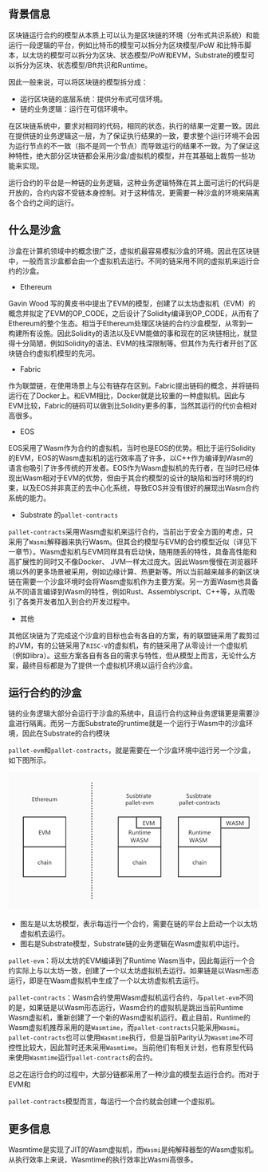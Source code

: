 ## 背景信息

区块链运行合约的模型从本质上可以认为是区块链的环境（分布式共识系统）和能运行一段逻辑的平台，例如比特币的模型可以拆分为区块模型/PoW 和比特币脚本，以太坊的模型可以拆分为区块、状态模型/PoW和EVM，Substrate的模型可以拆分为区块、状态模型/Bft共识和Runtime。

因此一般来说，可以将区块链的模型拆分成：

* 运行区块链的底层系统：提供分布式可信环境。
* 链的业务逻辑：运行在可信环境中。

在区块链系统中，要求对相同的代码，相同的状态，执行的结果一定要一致。因此在提供链的业务逻辑这一层，为了保证执行结果的一致，要求整个运行环境不会因为运行节点的不一致（指不是同一个节点）而导致运行的结果不一致。为了保证这种特性，绝大部分区块链都会采用沙盒/虚拟机的模型，并在其基础上裁剪一些功能来实现。

运行合约的平台是一种链的业务逻辑，这种业务逻辑特殊在其上面可运行的代码是开放的，合约内容不受链本身控制。对于这种情况，更需要一种沙盒的环境来隔离各个合约之间的运行。

## 什么是沙盒

沙盒在计算机领域中的概念很广泛，虚拟机最容易模拟沙盒的环境。因此在区块链中，一般而言沙盒都会由一个虚拟机去运行。不同的链采用不同的虚拟机来运行合约的沙盒。

* Ethereum

Gavin Wood 写的黄皮书中提出了EVM的模型，创建了以太坊虚拟机（EVM）的概念并拟定了EVM的OP_CODE，之后设计了Solidity编译到OP_CODE，从而有了Ethereum的整个生态。相当于Ethereum处理区块链的合约沙盒模型，从零到一构建所有设施。因此Solidity的语法以及EVM能做的事和现在的区块链相比，就显得十分简陋，例如Solidity的语法、EVM的栈深限制等。但其作为先行者开创了区块链合约虚拟机模型的先河。

* Fabric

作为联盟链，在使用场景上与公有链存在区别。Fabric提出链码的概念，并将链码运行在了Docker上。和EVM相比，Docker就是比较重的一种虚拟机。因此与EVM比较，Fabric的链码可以做到比Solidity更多的事，当然其运行的代价会相对高很多。

* EOS

EOS采用了Wasm作为合约的虚拟机，当时也是EOS的优势。相比于运行Solidity的EVM，EOS的Wasm虚拟机的运行效率高了许多，以C++作为编译到Wasm的语言也吸引了许多传统的开发者。EOS作为Wasm虚拟机的先行者，在当时已经体现出Wasm相对于EVM的优势，但由于其合约模型的设计的缺陷和当时环境的约束，以及EOS并非真正的去中心化系统，导致EOS并没有很好的展现出Wasm合约系统的能力。

* Substrate 的`pallet-contracts`

`pallet-contracts`采用Wasm虚拟机来运行合约，当前出于安全方面的考虑，只采用了`Wasmi`解释器来执行Wasm。但其合约模型与EVM的合约模型近似（详见下一章节）。Wasm虚拟机与EVM同样具有启动快，随用随丢的特性，具备高性能和高扩展性的同时又不像Docker、 JVM一样太过庞大。因此Wasm慢慢在浏览器环境以外的更多场景被采用，例如边缘计算、热更新等。所以当前越来越多的新区块链在需要一个沙盒环境时会将Wasm虚拟机作为主要方案。另一方面Wasm也具备从不同语言编译到Wasm的特性，例如Rust、Assemblyscript、C++等，从而吸引了各类开发者加入到合约开发过程中。

* 其他

其他区块链为了完成这个沙盒的目标也会有各自的方案，有的联盟链采用了裁剪过的JVM，有的公链采用了`RISC-V`的虚拟机，有的链采用了从零设计一个虚拟机（例如libra）。这些方案各自有各自的需求与特性，但从模型上而言，无论什么方案，最终目标都是为了提供一个虚拟机环境以运行合约沙盒。

## 运行合约的沙盒

链的业务逻辑大部分会运行于沙盒的系统中，且运行合约这种业务逻辑更是需要沙盒进行隔离。而另一方面Substrate的runtime就是一个运行于Wasm中的沙盒环境，因此在Substrate的合约模块

`pallet-evm`和`pallet-contracts`，就是需要在一个沙盒环境中运行另一个沙盒，如下图所示。

![](./imgs/overview_module.jpg)

* 图左是以太坊模型，表示每运行一个合约，需要在链的平台上启动一个以太坊虚拟机去运行。
* 图右是Substrate模型，Substrate链的业务逻辑在Wasm虚拟机中运行。

`pallet-evm`：将以太坊的EVM编译到了Runtime Wasm当中，因此每运行一个合约实际上与以太坊一致，创建了一个以太坊虚拟机去运行。如果链是以Wasm形态运行，即是在Wasm虚拟机中生成了一个以太坊虚拟机去运行。

`pallet-contracts`：Wasm合约使用Wasm虚拟机运行合约，与`pallet-evm`不同的是，如果链是以Wasm形态运行，Wasm合约的虚拟机是跳出当前Runtime Wasm虚拟机，重新创建了一个新的Wasm虚拟机运行。截止目前，Runtime的Wasm虚拟机推荐采用的是`Wasmtime`，而`pallet-contracts`只能采用`Wasmi`。`pallet-contracts`也可以使用`Wasmtime`执行，但是当前Parity认为`Wasmtime`不可控性比较大，因此暂时还未采用`Wasmtime`。当前他们有相关计划，也有原型代码来使用`Wasmtime`运行`pallet-contracts`的合约。

总之在运行合约的过程中，大部分链都采用了一种沙盒的模型去运行合约。而对于EVM和

`pallet-contracts`模型而言，每运行一个合约就会创建一个虚拟机。

## 更多信息

Wasmtime是实现了JIT的Wasm虚拟机，而`Wasmi`是纯解释器型的Wasm虚拟机。从执行效率上来说，Wasmtime的执行效率比Wasmi高很多。
